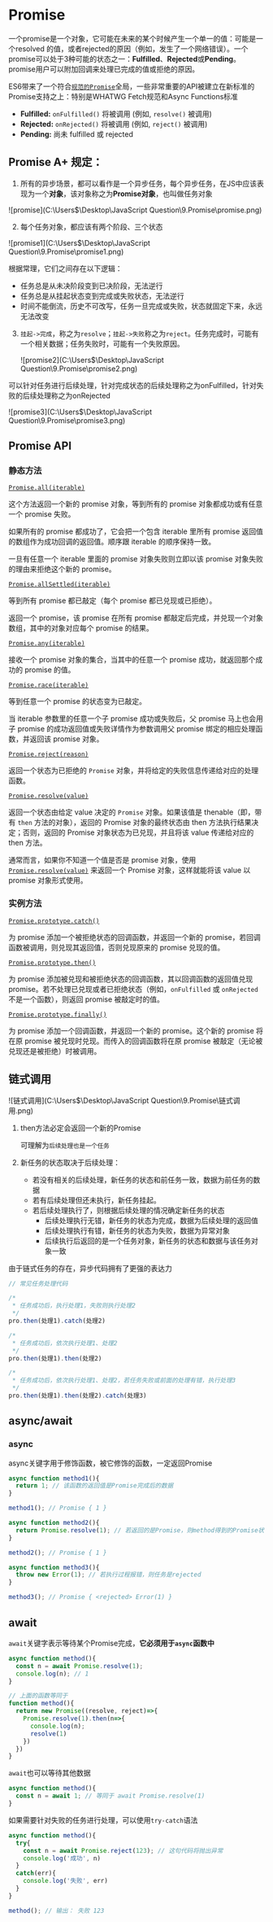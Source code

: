 # Promise

一个promise是一个对象，它可能在未来的某个时候产生一个单一的值：可能是一个resolved 的值，或者rejected的原因（例如，发生了一个网络错误）。一个promise可以处于3种可能的状态之一：**Fulfilled**、**Rejected**或**Pending**。promise用户可以附加回调来处理已完成的值或拒绝的原因。

ES6带来了一个符合[`规范的Promise`](https://promisesaplus.com/)全局，一些非常重要的API被建立在新标准的Promise支持之上：特别是WHATWG Fetch规范和Async Functions标准

- **Fulfilled:** `onFulfilled()` 将被调用 (例如, `resolve()` 被调用)
- **Rejected:** `onRejected()` 将被调用 (例如, `reject()` 被调用)
- **Pending:** 尚未 fulfilled 或 rejected

## Promise A+ 规定：

1. 所有的异步场景，都可以看作是一个异步任务，每个异步任务，在JS中应该表现为一个**对象**，该对象称之为**Promise对象**，也叫做任务对象

![promise](C:\Users\$\Desktop\JavaScript Question\9.Promise\promise.png)

2. 每个任务对象，都应该有两个阶段、三个状态

![promise1](C:\Users\$\Desktop\JavaScript Question\9.Promise\promise1.png)

根据常理，它们之间存在以下逻辑：

- 任务总是从未决阶段变到已决阶段，无法逆行
- 任务总是从挂起状态变到完成或失败状态，无法逆行
- 时间不能倒流，历史不可改写，任务一旦完成或失败，状态就固定下来，永远无法改变

3. `挂起->完成`，称之为`resolve`；`挂起->失败`称之为`reject`。任务完成时，可能有一个相关数据；任务失败时，可能有一个失败原因。

   ![promise2](C:\Users\$\Desktop\JavaScript Question\9.Promise\promise2.png)

可以针对任务进行后续处理，针对完成状态的后续处理称之为onFulfilled，针对失败的后续处理称之为onRejected

![promise3](C:\Users\$\Desktop\JavaScript Question\9.Promise\promise3.png)

## Promise API

### 静态方法

[`Promise.all(iterable)`](https://developer.mozilla.org/zh-CN/docs/Web/JavaScript/Reference/Global_Objects/Promise/all)

这个方法返回一个新的 promise 对象，等到所有的 promise 对象都成功或有任意一个 promise 失败。

如果所有的 promise 都成功了，它会把一个包含 iterable 里所有 promise 返回值的数组作为成功回调的返回值。顺序跟 iterable 的顺序保持一致。

一旦有任意一个 iterable 里面的 promise 对象失败则立即以该 promise 对象失败的理由来拒绝这个新的 promise。

[`Promise.allSettled(iterable)`](https://developer.mozilla.org/zh-CN/docs/Web/JavaScript/Reference/Global_Objects/Promise/allSettled)

等到所有 promise 都已敲定（每个 promise 都已兑现或已拒绝）。

返回一个 promise，该 promise 在所有 promise 都敲定后完成，并兑现一个对象数组，其中的对象对应每个 promise 的结果。

[`Promise.any(iterable)`](https://developer.mozilla.org/zh-CN/docs/Web/JavaScript/Reference/Global_Objects/Promise/any)

接收一个 promise 对象的集合，当其中的任意一个 promise 成功，就返回那个成功的 promise 的值。

[`Promise.race(iterable)`](https://developer.mozilla.org/zh-CN/docs/Web/JavaScript/Reference/Global_Objects/Promise/race)

等到任意一个 promise 的状态变为已敲定。

当 iterable 参数里的任意一个子 promise 成功或失败后，父 promise 马上也会用子 promise 的成功返回值或失败详情作为参数调用父 promise 绑定的相应处理函数，并返回该 promise 对象。

[`Promise.reject(reason)`](https://developer.mozilla.org/zh-CN/docs/Web/JavaScript/Reference/Global_Objects/Promise/reject)

返回一个状态为已拒绝的 `Promise` 对象，并将给定的失败信息传递给对应的处理函数。

[`Promise.resolve(value)`](https://developer.mozilla.org/zh-CN/docs/Web/JavaScript/Reference/Global_Objects/Promise/resolve)

返回一个状态由给定 value 决定的 `Promise` 对象。如果该值是 thenable（即，带有 `then` 方法的对象），返回的 Promise 对象的最终状态由 then 方法执行结果决定；否则，返回的 Promise 对象状态为已兑现，并且将该 value 传递给对应的 then 方法。

通常而言，如果你不知道一个值是否是 promise 对象，使用 [`Promise.resolve(value)`](https://developer.mozilla.org/zh-CN/docs/Web/JavaScript/Reference/Global_Objects/Promise/resolve) 来返回一个 Promise 对象，这样就能将该 value 以 promise 对象形式使用。

### 实例方法

[`Promise.prototype.catch()`](https://developer.mozilla.org/zh-CN/docs/Web/JavaScript/Reference/Global_Objects/Promise/catch)

为 promise 添加一个被拒绝状态的回调函数，并返回一个新的 promise，若回调函数被调用，则兑现其返回值，否则兑现原来的 promise 兑现的值。

[`Promise.prototype.then()`](https://developer.mozilla.org/zh-CN/docs/Web/JavaScript/Reference/Global_Objects/Promise/then)

为 promise 添加被兑现和被拒绝状态的回调函数，其以回调函数的返回值兑现 promise。若不处理已兑现或者已拒绝状态（例如，`onFulfilled` 或 `onRejected` 不是一个函数），则返回 promise 被敲定时的值。

[`Promise.prototype.finally()`](https://developer.mozilla.org/zh-CN/docs/Web/JavaScript/Reference/Global_Objects/Promise/finally)

为 promise 添加一个回调函数，并返回一个新的 promise。这个新的 promise 将在原 promise 被兑现时兑现。而传入的回调函数将在原 promise 被敲定（无论被兑现还是被拒绝）时被调用。

## 链式调用

![链式调用](C:\Users\$\Desktop\JavaScript Question\9.Promise\链式调用.png)

1. then方法必定会返回一个新的Promise

   可理解为`后续处理也是一个任务`

2. 新任务的状态取决于后续处理：

   - 若没有相关的后续处理，新任务的状态和前任务一致，数据为前任务的数据
   - 若有后续处理但还未执行，新任务挂起。
   - 若后续处理执行了，则根据后续处理的情况确定新任务的状态
     - 后续处理执行无错，新任务的状态为完成，数据为后续处理的返回值
     - 后续处理执行有错，新任务的状态为失败，数据为异常对象
     - 后续执行后返回的是一个任务对象，新任务的状态和数据与该任务对象一致

由于链式任务的存在，异步代码拥有了更强的表达力

```js
// 常见任务处理代码

/*
 * 任务成功后，执行处理1，失败则执行处理2
 */
pro.then(处理1).catch(处理2)

/*
 * 任务成功后，依次执行处理1、处理2
 */
pro.then(处理1).then(处理2)

/*
 * 任务成功后，依次执行处理1、处理2，若任务失败或前面的处理有错，执行处理3
 */
pro.then(处理1).then(处理2).catch(处理3)
```

## async/await

### async

async关键字用于修饰函数，被它修饰的函数，一定返回Promise

```js
async function method1(){
  return 1; // 该函数的返回值是Promise完成后的数据
}

method1(); // Promise { 1 }

async function method2(){
  return Promise.resolve(1); // 若返回的是Promise，则method得到的Promise状态和其一致
}

method2(); // Promise { 1 }

async function method3(){
  throw new Error(1); // 若执行过程报错，则任务是rejected
}

method3(); // Promise { <rejected> Error(1) }
```

## await

`await`关键字表示等待某个Promise完成，**它必须用于`async`函数中**

```js
async function method(){
  const n = await Promise.resolve(1);
  console.log(n); // 1
}

// 上面的函数等同于
function method(){
  return new Promise((resolve, reject)=>{
    Promise.resolve(1).then(n=>{
      console.log(n);
      resolve(1)
    })
  })
}
```

`await`也可以等待其他数据

```js
async function method(){
  const n = await 1; // 等同于 await Promise.resolve(1)
}
```

如果需要针对失败的任务进行处理，可以使用`try-catch`语法

```js
async function method(){
  try{
    const n = await Promise.reject(123); // 这句代码将抛出异常
    console.log('成功', n)
  }
  catch(err){
    console.log('失败', err)
  }
}

method(); // 输出： 失败 123
```